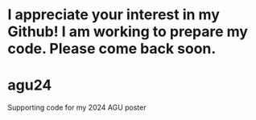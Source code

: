 # I appreciate your interest in my Github! I am working to prepare my code. Please come back soon. 

# agu24
Supporting code for my 2024 AGU poster
